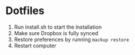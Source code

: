 # Dotfiles

1. Run install.sh to start the installation
2. Make sure Dropbox is fully synced
3. Restore preferences by running `mackup restore`
4. Restart computer
